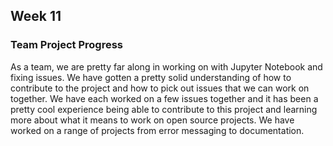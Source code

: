 ## Week 11

### Team Project Progress
As a team, we are pretty far along in working on with Jupyter Notebook and fixing issues. 
We have gotten a pretty solid understanding of how to contribute to the project and how to pick out issues 
that we can work on together. We have each worked on a few issues together and it has been a pretty cool experience 
being able to contribute to this project and learning more about what it means to work on open source projects.
We have worked on a range of projects from error messaging to documentation.
